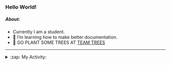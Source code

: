 ### Hello World!

##### About:
- Currently I am a student.
- 🌱 I’m learning how to make better documentation.
- 🌱 GO PLANT SOME TREES AT [TEAM TREES](https://teamtrees.org/)

---
<details>
  <summary>:zap: My Activity:</summary>
  
<!--START_SECTION:waka-->
![Code Time](http://img.shields.io/badge/Code%20Time-1%2C197%20hrs%2010%20mins-blue)

**I'm a Night 🦉** 

```text
🌞 Morning                1881 commits        ██░░░░░░░░░░░░░░░░░░░░░░░   09.99 % 
🌆 Daytime                6425 commits        █████████░░░░░░░░░░░░░░░░   34.13 % 
🌃 Evening                5416 commits        ███████░░░░░░░░░░░░░░░░░░   28.77 % 
🌙 Night                  5103 commits        ███████░░░░░░░░░░░░░░░░░░   27.11 % 
```
📅 **I'm Most Productive on Wednesday** 

```text
Monday                   2655 commits        ████░░░░░░░░░░░░░░░░░░░░░   14.10 % 
Tuesday                  2561 commits        ███░░░░░░░░░░░░░░░░░░░░░░   13.60 % 
Wednesday                4395 commits        ██████░░░░░░░░░░░░░░░░░░░   23.35 % 
Thursday                 2428 commits        ███░░░░░░░░░░░░░░░░░░░░░░   12.90 % 
Friday                   1972 commits        ███░░░░░░░░░░░░░░░░░░░░░░   10.48 % 
Saturday                 1642 commits        ██░░░░░░░░░░░░░░░░░░░░░░░   08.72 % 
Sunday                   3172 commits        ████░░░░░░░░░░░░░░░░░░░░░   16.85 % 
```


📊 **This Week I Spent My Time On** 

```text
🔥 Editors: 
VS Code                  10 hrs 35 mins      ████████████████░░░░░░░░░   63.90 % 
IntelliJ                 5 hrs 13 mins       ████████░░░░░░░░░░░░░░░░░   31.58 % 
Android Studio           44 mins             █░░░░░░░░░░░░░░░░░░░░░░░░   04.52 % 

🐱‍💻 Projects: 
file-utils               4 hrs 43 mins       ███████░░░░░░░░░░░░░░░░░░   28.47 % 
melody-iuvo              2 hrs 18 mins       ███░░░░░░░░░░░░░░░░░░░░░░   13.96 % 
givbacks-admin           2 hrs 15 mins       ███░░░░░░░░░░░░░░░░░░░░░░   13.59 % 
intro                    1 hr 31 mins        ██░░░░░░░░░░░░░░░░░░░░░░░   09.15 % 
demo                     1 hr 30 mins        ██░░░░░░░░░░░░░░░░░░░░░░░   09.11 % 
```


 Last Updated on 12/09/2023 11:10:13 UTC
<!--END_SECTION:waka-->
</details>
